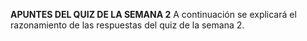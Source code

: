 **APUNTES DEL QUIZ DE LA SEMANA 2**
A continuación se explicará el razonamiento de las respuestas del quiz de la semana 2.